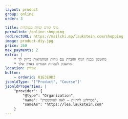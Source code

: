 ```yaml
---
layout: product
group: online
order: 3

title: מיני קורס קניות ממוקדות
permalink: /online-shopping
redirectURL: https://mailchi.mp/laukstein.com/shopping
image: product-diy.jpg
price: 360
max_payments: 2
extra: |
    * מחשבון מבנה הגוף וחוברת עם גזרות המחמיאות בדיוק לך
    * מחשבון לכמויות הבגדים בארון שלך
location: אונליין
button:
    - orderid: 01E3E9D3
jsonldType: '["Product", "Course"]'
jsonldProperties: |
    "provider": {
        "@type": "Organization",
        "name": "סטיילינג לדתיות — לאה לאוקשטיין",
        "sameAs": "https://lea.laukstein.com"
    }
---
```

